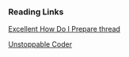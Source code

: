 ### Reading Links

[Excellent How Do I Prepare thread](https://www.quora.com/How-do-I-prepare-for-a-software-engineering-job-interview)

[Unstoppable Coder](https://medium.com/@kenmazaika/29-behaviors-that-will-make-you-an-unstoppable-programmer-8778941d80f7)
